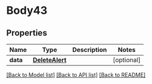 # Body43

## Properties
Name | Type | Description | Notes
------------ | ------------- | ------------- | -------------
**data** | [**DeleteAlert**](DeleteAlert.md) |  | [optional] 

[[Back to Model list]](../README.md#documentation-for-models) [[Back to API list]](../README.md#documentation-for-api-endpoints) [[Back to README]](../README.md)

